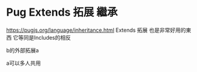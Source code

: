 # Pug Extends 拓展 繼承

https://pugjs.org/language/inheritance.html
Extends 拓展 也是非常好用的東西
它等同是Includes的相反

b的外部拓展a

a可以多人共用
